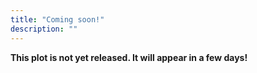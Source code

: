 ```yaml
---
title: "Coming soon!"
description: ""
---
```


**This plot is not yet released. It will appear in a few days!**

